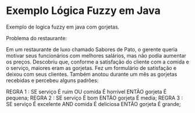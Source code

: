 # Exemplo Lógica Fuzzy em Java
Exemplo de logica fuzzy em java com gorjetas.

Problema do restaurante:

Em um restaurante de luxo chamado Sabores de Pato, o gerente queria motivar seus funcionários com melhores salários, mas não podia aumentar os preços. Descobriu que, conforme a satisfação do cliente com a comida e o serviço, maiores eram as gorjetas. 
Fez um formulário de satisfação e deixou com seus clientes. Também anotou durante um mês as gorjetas recebidas e percebeu alguns padrões:

REGRA 1 	: SE serviço É ruim OU comida É horrível ENTÃO gorjeta É pequena;
REGRA 2 	: SE serviço É bom ENTÃO gorjeta É media;
REGRA 3 	: SE serviço É excelente AND comida É deliciosa ENTÃO gorjeta É grande;

